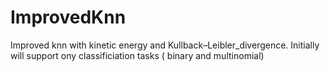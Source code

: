 # ImprovedKnn
Improved  knn with    kinetic energy  and Kullback–Leibler_divergence.
Initially will support  ony  classificiation  tasks   ( binary and multinomial)
